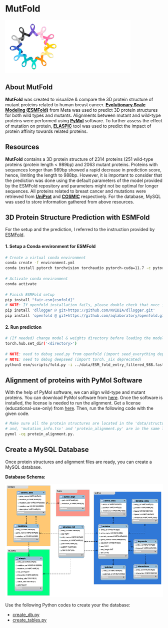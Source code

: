 # MutFold

<img src='streamlit/images/front_page_sb.png' width='400'>

## About MutFold

**MutFold** was created to visualize & compare the 3D protein structure of mutant proteins related to human breast cancer. [**Evolutionary Scale Modeling (ESMFold)**](https://github.com/facebookresearch/esm) from Meta was used to predict 3D protein structures for both wild types and mutants. Alignments between mutant and wild-type proteins were performed using [**PyMol**](https://pymol.org/2/) software. To further assess the effect of mutation on protein, [**ELASPIC**](http://elaspic.kimlab.org/help/) tool was used to predict the impact of protein affinity towards related proteins.

## Resources

**MutFold** contains a 3D protein structure of 2314 proteins (251 wild-type proteins (protein length < 989bp) and 2063 mutant proteins. Proteins with sequences longer than 989bp showed a rapid decrease in prediction score, hence, limiting the length to 988bp. However, it is important to consider that the prediction was done using the default parameters of the model provided by the ESMFold repository and parameters might not be optimal for longer sequences. All proteins related to breast cancer and mutations were retrieved from [**UniProt**](https://www.uniprot.org/) and [**COSMIC**](https://cancer.sanger.ac.uk/cosmic) respectively. For the database, MySQL was used to store information gathered from above resources.

## 3D Protein Structure Prediction with ESMFold

For the setup and the prediction, I referred to the instruction provided by [ESMFold](https://github.com/facebookresearch/esm/tree/main).

#### 1. Setup a Conda environment for ESMFold

```bash
# Create a virtual conda environment
conda create -f environment.yml
conda install pytorch torchvision torchaudio pytorch-cuda=11.7 -c pytorch -c nvidia

# Activate conda environment
conda activate

# Finish ESMFold setup
pip install "fair-esm[esmfold]"
# NOTE: If openfold installation fails, please double check that nvcc is available and that a cuda-compatable version of PyTorch has been installed.
pip install 'dllogger @ git+https://github.com/NVIDIA/dllogger.git'
pip install 'openfold @ git+https://github.com/aqlaboratory/openfold.git@4b41059694619831a7db195b7e0988fc4ff3a307'
```

#### 2. Run prediction

```bash
# (If needed) change model & weights directory before loading the model
torch.hub.set_dir('<directory>')

# NOTE: need to debug seed.py from openfold (import seed_everything deprecated)
# NOTE: need to debug deepseed (import torch._six deprecated)
python3 esm/scripts/fold.py -i ../data/ESM_fold_entry_filtered_988.fasta -o ../data/structures/ --max-tokens-per-batch 0 --cpu-offload >> esmfold.log
```

## Alignment of proteins with PyMol Software

With the help of PyMol software, we can align wild-type and mutant proteins. You can download PyMol software from [here](https://pymol.org/2/). Once the software is installed, the license is needed to run the alignment. Get a license (educational-use-only) from [here](https://pymol.org/edu/). Then, run the following code with the given code.

```bash
# Make sure all the protein structures are located in the 'data/structures' directory
# and, 'mutation_info.tsv' and 'protein_alignment.py' are in the same location.
pymol -cq protein_alignment.py.
```

## Create a MySQL Database

Once protein structures and alignment files are ready, you can create a MySQL database.

**Database Schema:**

<img src='streamlit/images/schema.png' width='800'>

Use the following Python codes to create your the database:

- [create_db.py](create_db.py)
- [create_tables.py](create_tables.py)

